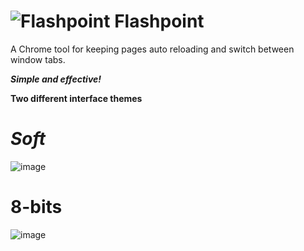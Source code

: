 # ![Flashpoint](https://user-images.githubusercontent.com/61587769/153037529-b32c88ef-886b-4c91-a432-c213f925e0bb.gif)  Flashpoint
A Chrome tool for keeping  pages auto reloading and switch between window tabs.


***Simple and effective!***</br>


**Two different interface themes** 

# *Soft*</br>
![image](https://user-images.githubusercontent.com/61587769/153263921-d79b58d8-ac22-43c3-96c3-51d29d92f007.png)


# **8-bits**</br>
![image](https://user-images.githubusercontent.com/61587769/153263313-a76565a2-95c9-4064-b184-494b43960b53.png)
